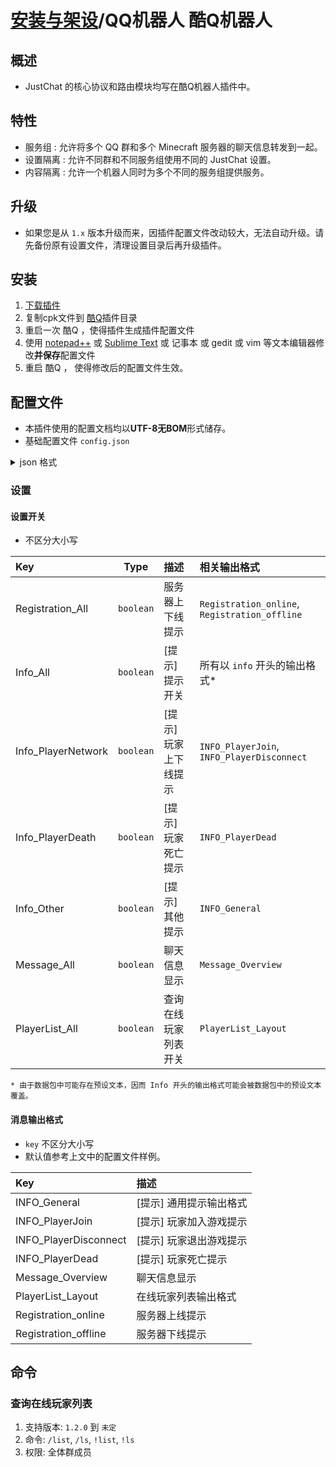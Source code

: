 # [安装与架设](../)/QQ机器人 酷Q机器人

## 概述
- JustChat 的核心协议和路由模块均写在酷Q机器人插件中。

## 特性
- 服务组 : 允许将多个 QQ 群和多个 Minecraft 服务器的聊天信息转发到一起。
- 设置隔离 : 允许不同群和不同服务组使用不同的 JustChat 设置。
- 内容隔离 : 允许一个机器人同时为多个不同的服务组提供服务。

## 升级
- 如果您是从 `1.x` 版本升级而来，因插件配置文件改动较大，无法自动升级。请先备份原有设置文件，清理设置目录后再升级插件。

## 安装
1. [下载插件](https://github.com/ExerciseBook/JustChat/releases/)
1. 复制cpk文件到 [酷Q](https://cqp.cc)插件目录
1. 重启一次 酷Q ，使得插件生成插件配置文件
1. 使用 [notepad++](https://notepad-plus-plus.org/) 或 [Sublime Text](http://www.sublimetext.com/) 或 记事本 或 gedit 或 vim 等文本编辑器修改**并保存**配置文件
1. 重启 酷Q ， 使得修改后的配置文件生效。

## 配置文件
- 本插件使用的配置文档均以**UTF-8无BOM**形式储存。
- 基础配置文件 `config.json`
<details>
  <summary>json 格式</summary>

```jsonc
{
	/// 配置文件版本
	"version": {
		"config": 2 
	},

	/// JustChat 连接服务设置
	"connection": {

		/// 服务器模式设置
		"server": {
			"enable": true,
			"port": 38440
		},

		/// 客户端模式设置 (暂未支持)
		"client": {
			"enable": false,
			"address": "",
			"port": 38440,
			"pulse_interval": 20
		},

		"name": "", // 本终端名称
		"ID": "xxxxxxxx-xxxx-xxxx-xxxx-xxxxxxxxxxxx" // 本终端编号 ( UUID 格式 )
	},

	/// 服务组设置
	"services": [
		
		/// 一个服务组
		{
			/// 这个服务组的绑定设置
			"bind": {
				/// 和哪些QQ群绑定
				"qqgroups": [
					123456, xxxxxx
				],
				/// 和哪些 Minecraft 服务器绑定，依然是 UUID 格式
				"minecraft": [
					"xxxxxxxx-xxxx-xxxx-xxxx-xxxxxxxxxxxx"
				]
			},
			/// 这个服务组的特殊设置，具体介绍见后文
			"events": {
				"PlayerList_All": false // 这里覆盖了全局设置里的一个开关
			}
			"message_format": {
				"INFO_PlayerJoin": "[%SERVER%] %SENDER% 来搬砖辣！",
				"INFO_PlayerDisconnect": "[%SERVER%] %SENDER% 退出搬砖。"
			}
		},

		/// 另一个服务组
		{
			"bind": {
				"qqgroups": [
					xxxxxx
				],
				"minecraft": [
					"xxxxxxxx-xxxx-xxxx-xxxx-xxxxxxxxxxxx"
				]
			},
			"message_format": {
				"Message_Overview": "[*][%WORLD_DISPLAY%]%SENDER%: %CONTENT%"
			}
		}
	],

	/// 对于QQ群的特殊设置
	"qqgroups": [
		/// 一个QQ群的特殊设置
		{
			"groupid": 123456,
			"config": {
				"events": {
					"PlayerList_All": true // 这里覆盖了一个服务组设置里的一个开关
				},
				"message_format": {
					"Message_Overview": "[*][%WORLD_DISPLAY%]%SENDER%: %CONTENT%"
				}
			}
		}
	],

	/// 全局设置
	"global_configuration": {
		/// 设置开关
		"events": {
			"Registration_All": true,
			"Info_all": true,
			"Info_Network": true,
			"Info_PlayerDeath": true,
			"Info_other": true,
			"Message_All": true,
			"PlayerList_All": true
		},
		/// 消息输出格式
		"message_format": {
			"INFO_General": "[%SERVER%] %CONTENT%",
			"INFO_PlayerJoin": "[%SERVER%] %SENDER% joined the game.",
			"INFO_PlayerDisconnect": "[%SERVER%] %SENDER% left the game.",
			"INFO_PlayerDead": "[%SERVER%] %SENDER% dead.",
			"Message_Overview": "[*][%SERVER%][%WORLD_DISPLAY%]%SENDER%: %CONTENT%",
			"PlayerList_Layout": "[%SERVER%] There are %NOW%/%MAX% players online.%PLAYERS_LIST%",
			"Registration_online": "Server %NAME% is now online.",
			"Registration_offline": "Server %NAME% is now offline."
		}
	}
}
```
</details>

### 设置

#### 设置开关
- 不区分大小写

|        Key         |        Type        |            描述            |                相关输出格式                     |
|:------------------ |:------------------:|:------------------------- |:--------------------------------------------- |
| Registration_All   | `boolean`          | 服务器上下线提示             | `Registration_online`, `Registration_offline` |
| Info_All           | `boolean`          | [提示] 提示开关              | 所有以 `info` 开头的输出格式*                    |
| Info_PlayerNetwork | `boolean`          | [提示] 玩家上下线提示         | `INFO_PlayerJoin`, `INFO_PlayerDisconnect`    |
| Info_PlayerDeath   | `boolean`          | [提示] 玩家死亡提示           | `INFO_PlayerDead`                            |
| Info_Other         | `boolean`          | [提示] 其他提示              | `INFO_General`                                |
| Message_All        | `boolean`          | 聊天信息显示                | `Message_Overview`                            |
| PlayerList_All     | `boolean`          | 查询在线玩家列表开关         | `PlayerList_Layout`                           |

```
* 由于数据包中可能存在预设文本，因而 Info 开头的输出格式可能会被数据包中的预设文本覆盖。
```


#### 消息输出格式
- `key` 不区分大小写
- 默认值参考上文中的配置文件样例。

|        Key            |            描述            |
|:--------------------- |:--------------------------|
| INFO_General          | [提示] 通用提示输出格式      |
| INFO_PlayerJoin       | [提示] 玩家加入游戏提示      |
| INFO_PlayerDisconnect | [提示] 玩家退出游戏提示      |
| INFO_PlayerDead       | [提示] 玩家死亡提示         |
| Message_Overview      | 聊天信息显示               |
| PlayerList_Layout     | 在线玩家列表输出格式         |
| Registration_online   | 服务器上线提示               |
| Registration_offline  | 服务器下线提示               |



## 命令

### 查询在线玩家列表
1. 支持版本: `1.2.0` 到 `未定`
1. 命令: `/list`, `/ls`, `!list`, `!ls`
1. 权限: 全体群成员
